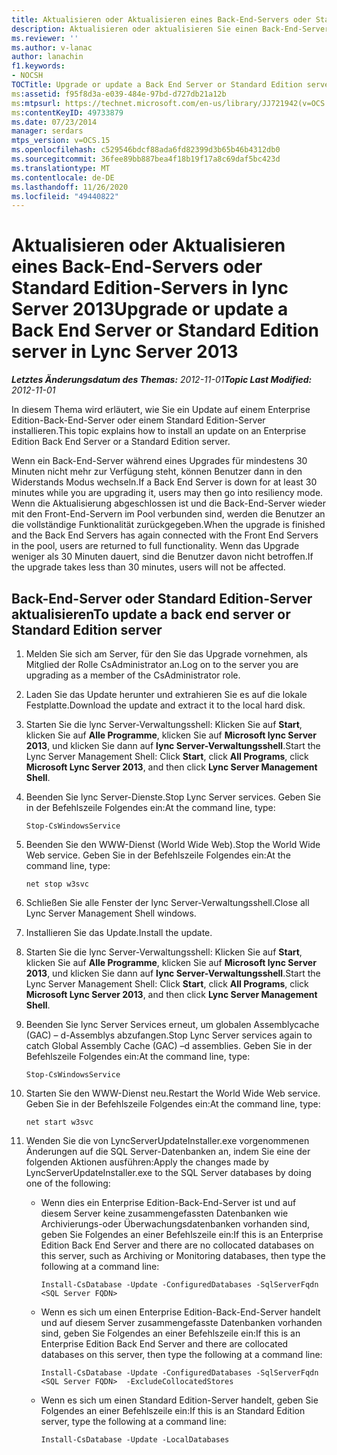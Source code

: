 ```yaml
---
title: Aktualisieren oder Aktualisieren eines Back-End-Servers oder Standard Edition-Servers
description: Aktualisieren oder aktualisieren Sie einen Back-End-Server oder Standard Edition-Server.
ms.reviewer: ''
ms.author: v-lanac
author: lanachin
f1.keywords:
- NOCSH
TOCTitle: Upgrade or update a Back End Server or Standard Edition server
ms:assetid: f95f8d3a-e039-484e-97bd-d727db21a12b
ms:mtpsurl: https://technet.microsoft.com/en-us/library/JJ721942(v=OCS.15)
ms:contentKeyID: 49733879
ms.date: 07/23/2014
manager: serdars
mtps_version: v=OCS.15
ms.openlocfilehash: c529546bdcf88ada6fd82399d3b65b46b4312db0
ms.sourcegitcommit: 36fee89bb887bea4f18b19f17a8c69daf5bc423d
ms.translationtype: MT
ms.contentlocale: de-DE
ms.lasthandoff: 11/26/2020
ms.locfileid: "49440822"
---
```

# <a name="upgrade-or-update-a-back-end-server-or-standard-edition-server-in-lync-server-2013"></a><span data-ttu-id="0ab17-103">Aktualisieren oder Aktualisieren eines Back-End-Servers oder Standard Edition-Servers in lync Server 2013</span><span class="sxs-lookup"><span data-stu-id="0ab17-103">Upgrade or update a Back End Server or Standard Edition server in Lync Server 2013</span></span>

<div data-xmlns="http://www.w3.org/1999/xhtml">

<div class="topic" data-xmlns="http://www.w3.org/1999/xhtml" data-msxsl="urn:schemas-microsoft-com:xslt" data-cs="https://msdn.microsoft.com/">

<div data-asp="https://msdn2.microsoft.com/asp">



</div>

<div id="mainSection">

<div id="mainBody"><span data-ttu-id="0ab17-104">

<span> </span></span><span class="sxs-lookup"><span data-stu-id="0ab17-104">

<span> </span></span></span>

<span data-ttu-id="0ab17-105">_**Letztes Änderungsdatum des Themas:** 2012-11-01_</span><span class="sxs-lookup"><span data-stu-id="0ab17-105">_**Topic Last Modified:** 2012-11-01_</span></span>

<span data-ttu-id="0ab17-106">In diesem Thema wird erläutert, wie Sie ein Update auf einem Enterprise Edition-Back-End-Server oder einem Standard Edition-Server installieren.</span><span class="sxs-lookup"><span data-stu-id="0ab17-106">This topic explains how to install an update on an Enterprise Edition Back End Server or a Standard Edition server.</span></span>

<span data-ttu-id="0ab17-107">Wenn ein Back-End-Server während eines Upgrades für mindestens 30 Minuten nicht mehr zur Verfügung steht, können Benutzer dann in den Widerstands Modus wechseln.</span><span class="sxs-lookup"><span data-stu-id="0ab17-107">If a Back End Server is down for at least 30 minutes while you are upgrading it, users may then go into resiliency mode.</span></span> <span data-ttu-id="0ab17-108">Wenn die Aktualisierung abgeschlossen ist und die Back-End-Server wieder mit den Front-End-Servern im Pool verbunden sind, werden die Benutzer an die vollständige Funktionalität zurückgegeben.</span><span class="sxs-lookup"><span data-stu-id="0ab17-108">When the upgrade is finished and the Back End Servers has again connected with the Front End Servers in the pool, users are returned to full functionality.</span></span> <span data-ttu-id="0ab17-109">Wenn das Upgrade weniger als 30 Minuten dauert, sind die Benutzer davon nicht betroffen.</span><span class="sxs-lookup"><span data-stu-id="0ab17-109">If the upgrade takes less than 30 minutes, users will not be affected.</span></span>

<div>

## <a name="to-update-a-back-end-server-or-standard-edition-server"></a><span data-ttu-id="0ab17-110">Back-End-Server oder Standard Edition-Server aktualisieren</span><span class="sxs-lookup"><span data-stu-id="0ab17-110">To update a back end server or Standard Edition server</span></span>

1.  <span data-ttu-id="0ab17-111">Melden Sie sich am Server, für den Sie das Upgrade vornehmen, als Mitglied der Rolle CsAdministrator an.</span><span class="sxs-lookup"><span data-stu-id="0ab17-111">Log on to the server you are upgrading as a member of the CsAdministrator role.</span></span>

2.  <span data-ttu-id="0ab17-112">Laden Sie das Update herunter und extrahieren Sie es auf die lokale Festplatte.</span><span class="sxs-lookup"><span data-stu-id="0ab17-112">Download the update and extract it to the local hard disk.</span></span>

3.  <span data-ttu-id="0ab17-113">Starten Sie die lync Server-Verwaltungsshell: Klicken Sie auf **Start**, klicken Sie auf **Alle Programme**, klicken Sie auf **Microsoft lync Server 2013**, und klicken Sie dann auf **lync Server-Verwaltungsshell**.</span><span class="sxs-lookup"><span data-stu-id="0ab17-113">Start the Lync Server Management Shell: Click **Start**, click **All Programs**, click **Microsoft Lync Server 2013**, and then click **Lync Server Management Shell**.</span></span>

4.  <span data-ttu-id="0ab17-114">Beenden Sie lync Server-Dienste.</span><span class="sxs-lookup"><span data-stu-id="0ab17-114">Stop Lync Server services.</span></span> <span data-ttu-id="0ab17-115">Geben Sie in der Befehlszeile Folgendes ein:</span><span class="sxs-lookup"><span data-stu-id="0ab17-115">At the command line, type:</span></span>
    
        Stop-CsWindowsService

5.  <span data-ttu-id="0ab17-116">Beenden Sie den WWW-Dienst (World Wide Web).</span><span class="sxs-lookup"><span data-stu-id="0ab17-116">Stop the World Wide Web service.</span></span> <span data-ttu-id="0ab17-117">Geben Sie in der Befehlszeile Folgendes ein:</span><span class="sxs-lookup"><span data-stu-id="0ab17-117">At the command line, type:</span></span>
    
        net stop w3svc

6.  <span data-ttu-id="0ab17-118">Schließen Sie alle Fenster der lync Server-Verwaltungsshell.</span><span class="sxs-lookup"><span data-stu-id="0ab17-118">Close all Lync Server Management Shell windows.</span></span>

7.  <span data-ttu-id="0ab17-119">Installieren Sie das Update.</span><span class="sxs-lookup"><span data-stu-id="0ab17-119">Install the update.</span></span>

8.  <span data-ttu-id="0ab17-120">Starten Sie die lync Server-Verwaltungsshell: Klicken Sie auf **Start**, klicken Sie auf **Alle Programme**, klicken Sie auf **Microsoft lync Server 2013**, und klicken Sie dann auf **lync Server-Verwaltungsshell**.</span><span class="sxs-lookup"><span data-stu-id="0ab17-120">Start the Lync Server Management Shell: Click **Start**, click **All Programs**, click **Microsoft Lync Server 2013**, and then click **Lync Server Management Shell**.</span></span>

9.  <span data-ttu-id="0ab17-121">Beenden Sie lync Server Services erneut, um globalen Assemblycache (GAC) – d-Assemblys abzufangen.</span><span class="sxs-lookup"><span data-stu-id="0ab17-121">Stop Lync Server services again to catch Global Assembly Cache (GAC) –d assemblies.</span></span> <span data-ttu-id="0ab17-122">Geben Sie in der Befehlszeile Folgendes ein:</span><span class="sxs-lookup"><span data-stu-id="0ab17-122">At the command line, type:</span></span>
    
        Stop-CsWindowsService

10. <span data-ttu-id="0ab17-123">Starten Sie den WWW-Dienst neu.</span><span class="sxs-lookup"><span data-stu-id="0ab17-123">Restart the World Wide Web service.</span></span> <span data-ttu-id="0ab17-124">Geben Sie in der Befehlszeile Folgendes ein:</span><span class="sxs-lookup"><span data-stu-id="0ab17-124">At the command line, type:</span></span>
    
        net start w3svc

11. <span data-ttu-id="0ab17-125">Wenden Sie die von LyncServerUpdateInstaller.exe vorgenommenen Änderungen auf die SQL Server-Datenbanken an, indem Sie eine der folgenden Aktionen ausführen:</span><span class="sxs-lookup"><span data-stu-id="0ab17-125">Apply the changes made by LyncServerUpdateInstaller.exe to the SQL Server databases by doing one of the following:</span></span>
    
      - <span data-ttu-id="0ab17-126">Wenn dies ein Enterprise Edition-Back-End-Server ist und auf diesem Server keine zusammengefassten Datenbanken wie Archivierungs-oder Überwachungsdatenbanken vorhanden sind, geben Sie Folgendes an einer Befehlszeile ein:</span><span class="sxs-lookup"><span data-stu-id="0ab17-126">If this is an Enterprise Edition Back End Server and there are no collocated databases on this server, such as Archiving or Monitoring databases, then type the following at a command line:</span></span>
        
            Install-CsDatabase -Update -ConfiguredDatabases -SqlServerFqdn <SQL Server FQDN>
    
      - <span data-ttu-id="0ab17-127">Wenn es sich um einen Enterprise Edition-Back-End-Server handelt und auf diesem Server zusammengefasste Datenbanken vorhanden sind, geben Sie Folgendes an einer Befehlszeile ein:</span><span class="sxs-lookup"><span data-stu-id="0ab17-127">If this is an Enterprise Edition Back End Server and there are collocated databases on this server, then type the following at a command line:</span></span>
        
            Install-CsDatabase -Update -ConfiguredDatabases -SqlServerFqdn <SQL Server FQDN>  -ExcludeCollocatedStores
    
      - <span data-ttu-id="0ab17-128">Wenn es sich um einen Standard Edition-Server handelt, geben Sie Folgendes an einer Befehlszeile ein:</span><span class="sxs-lookup"><span data-stu-id="0ab17-128">If this is an Standard Edition server, type the following at a command line:</span></span>
        
            Install-CsDatabase -Update -LocalDatabases

<span data-ttu-id="0ab17-129"></div>

</div>

<span> </span>

</div>

</div>

</span><span class="sxs-lookup"><span data-stu-id="0ab17-129"></div>

</div>

<span> </span>

</div>

</div>

</span></span></div>

